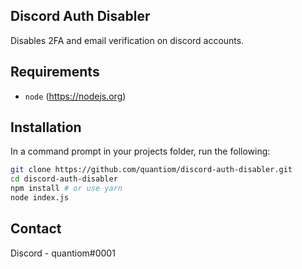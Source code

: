 ## Discord Auth Disabler
Disables 2FA and email verification on discord accounts.

## Requirements
- `node` (https://nodejs.org)

## Installation
In a command prompt in your projects folder, run the following:

```sh
git clone https://github.com/quantiom/discord-auth-disabler.git
cd discord-auth-disabler
npm install # or use yarn
node index.js
```

## Contact
Discord - quantiom#0001
